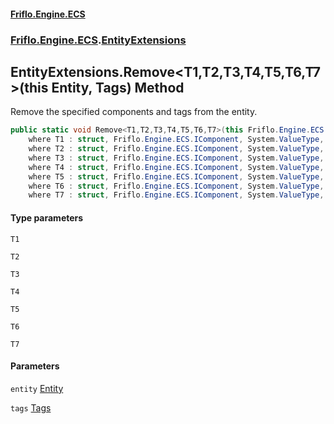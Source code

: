 #### [Friflo.Engine.ECS](index.md 'index')
### [Friflo.Engine.ECS](Friflo.Engine.ECS.md 'Friflo.Engine.ECS').[EntityExtensions](EntityExtensions.md 'Friflo.Engine.ECS.EntityExtensions')

## EntityExtensions.Remove<T1,T2,T3,T4,T5,T6,T7>(this Entity, Tags) Method

Remove the specified components and tags from the entity.

```csharp
public static void Remove<T1,T2,T3,T4,T5,T6,T7>(this Friflo.Engine.ECS.Entity entity, in Friflo.Engine.ECS.Tags tags=default(Friflo.Engine.ECS.Tags))
    where T1 : struct, Friflo.Engine.ECS.IComponent, System.ValueType, System.ValueType
    where T2 : struct, Friflo.Engine.ECS.IComponent, System.ValueType, System.ValueType
    where T3 : struct, Friflo.Engine.ECS.IComponent, System.ValueType, System.ValueType
    where T4 : struct, Friflo.Engine.ECS.IComponent, System.ValueType, System.ValueType
    where T5 : struct, Friflo.Engine.ECS.IComponent, System.ValueType, System.ValueType
    where T6 : struct, Friflo.Engine.ECS.IComponent, System.ValueType, System.ValueType
    where T7 : struct, Friflo.Engine.ECS.IComponent, System.ValueType, System.ValueType;
```
#### Type parameters

<a name='Friflo.Engine.ECS.EntityExtensions.Remove_T1,T2,T3,T4,T5,T6,T7_(thisFriflo.Engine.ECS.Entity,Friflo.Engine.ECS.Tags).T1'></a>

`T1`

<a name='Friflo.Engine.ECS.EntityExtensions.Remove_T1,T2,T3,T4,T5,T6,T7_(thisFriflo.Engine.ECS.Entity,Friflo.Engine.ECS.Tags).T2'></a>

`T2`

<a name='Friflo.Engine.ECS.EntityExtensions.Remove_T1,T2,T3,T4,T5,T6,T7_(thisFriflo.Engine.ECS.Entity,Friflo.Engine.ECS.Tags).T3'></a>

`T3`

<a name='Friflo.Engine.ECS.EntityExtensions.Remove_T1,T2,T3,T4,T5,T6,T7_(thisFriflo.Engine.ECS.Entity,Friflo.Engine.ECS.Tags).T4'></a>

`T4`

<a name='Friflo.Engine.ECS.EntityExtensions.Remove_T1,T2,T3,T4,T5,T6,T7_(thisFriflo.Engine.ECS.Entity,Friflo.Engine.ECS.Tags).T5'></a>

`T5`

<a name='Friflo.Engine.ECS.EntityExtensions.Remove_T1,T2,T3,T4,T5,T6,T7_(thisFriflo.Engine.ECS.Entity,Friflo.Engine.ECS.Tags).T6'></a>

`T6`

<a name='Friflo.Engine.ECS.EntityExtensions.Remove_T1,T2,T3,T4,T5,T6,T7_(thisFriflo.Engine.ECS.Entity,Friflo.Engine.ECS.Tags).T7'></a>

`T7`
#### Parameters

<a name='Friflo.Engine.ECS.EntityExtensions.Remove_T1,T2,T3,T4,T5,T6,T7_(thisFriflo.Engine.ECS.Entity,Friflo.Engine.ECS.Tags).entity'></a>

`entity` [Entity](Entity.md 'Friflo.Engine.ECS.Entity')

<a name='Friflo.Engine.ECS.EntityExtensions.Remove_T1,T2,T3,T4,T5,T6,T7_(thisFriflo.Engine.ECS.Entity,Friflo.Engine.ECS.Tags).tags'></a>

`tags` [Tags](Tags.md 'Friflo.Engine.ECS.Tags')